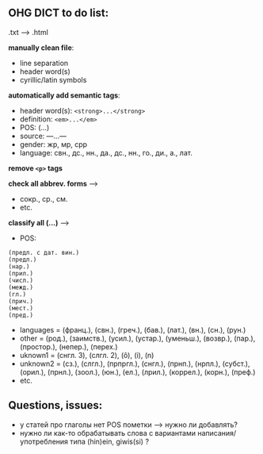 ## OHG DICT to do list:

.txt --> .html

<b>manually clean file</b>:
* line separation
* header word(s)
* cyrillic/latin symbols

<b>automatically add semantic tags</b>:
* header word(s):	```<strong>...</strong>```
* definition:		```<em>...</em>```
* POS:			(...)
* source:		—...—
* gender:		жр, мр, срр
* language:		свн., дс., нн., да., дс., нн., го., ди., a., лат.

			
<b>remove ```<p>``` tags</b>

<b>check all abbrev. forms</b> -->
* сокр., ср., см.
* etc.

<b>classify all (...)</b> -->
* POS:
```
(предл. с дат. вин.)
(предл.)
(нар.)
(прил.)
(числ.)
(межд.)
(гл.)
(прич.)
(мест.)
(пред.)
```
* languages = (франц.), (свн.), (греч.), (бав.), (лат.), (вн.), (сн.), (рун.)
* other = (род.), (заимств.), (усил.), (устар.), (уменьш.), (возвр.), (пар.), (простор.), (непер.), (перех.)
* uknown1 = (снгл. 3), (слгл. 2), (ô), (i), (n)
* unknown2 = (сз.), (слгл.), (прпргл.), (снгл.), (прнп.), (нрпл.), (субст.), (орил.), (прнл.), (зоол.), (юн.), (ел.), (лрил.), (коррел.), (корн.), (преф.)
* etc.

## Questions, issues:
* у статей про глаголы нет POS пометки --> нужно ли добавлять?
* нужно ли как-то обрабатывать слова с вариантами написания/употребления типа (hin)ein, giwis(si) ?
